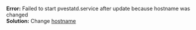 **Error:** Failed to start pvestatd.service after update because hostname was changed  
**Solution:** Change [hostname](https://github.com/kalamiridev/cheat-sheets/blob/f5bbee0e3ebcec5a7c00ca563342f620d7858f4b/linux/linux-hostname.md)

